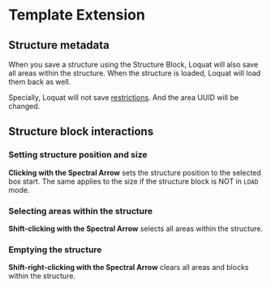 # Template Extension

## Structure metadata

When you save a structure using the Structure Block, Loquat will also save all areas within the structure. When
the structure is loaded, Loquat will load them back as well.

Specially, Loquat will not save [restrictions](area-properties.md#restrictions). And the area UUID will be changed.

## Structure block interactions

### Setting structure position and size

**Clicking with the Spectral Arrow** sets the structure position to the selected box start. The same applies to the
size if the structure block is NOT in `LOAD` mode.

### Selecting areas within the structure

**Shift-clicking with the Spectral Arrow** selects all areas within the structure.

### Emptying the structure

**Shift-right-clicking with the Spectral Arrow** clears all areas and blocks within the structure.
